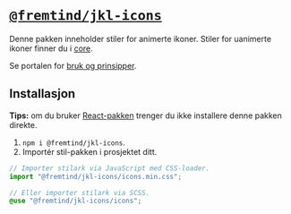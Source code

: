 # [`@fremtind/jkl-icons`](https://jokul.fremtind.no/komponenter/icons)

Denne pakken inneholder stiler for animerte ikoner. Stiler for uanimerte ikoner finner du i [core](../core/).

Se portalen for [bruk og prinsipper](https://jokul.fremtind.no/komponenter/icons).

## Installasjon

**Tips:** om du bruker [React-pakken](../icons-react/) trenger du ikke installere denne pakken direkte.

1. `npm i @fremtind/jkl-icons`.
2. Importér stil-pakken i prosjektet ditt.

```js
// Importer stilark via JavaScript med CSS-loader.
import "@fremtind/jkl-icons/icons.min.css";
```

```scss
// Eller importer stilark via SCSS.
@use "@fremtind/jkl-icons/icons";
```
